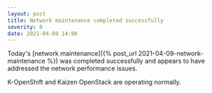 ```yaml
---
layout: post
title: Network maintenance completed successfully
severity: 0
date: 2021-04-09 14:00
---
```


Today's [network maintenance]({% post_url 2021-04-09-network-maintenance %}) 
was completed successfully and appears to have addressed the network
performance issues.

K-OpenShift and Kaizen OpenStack are operating normally.
